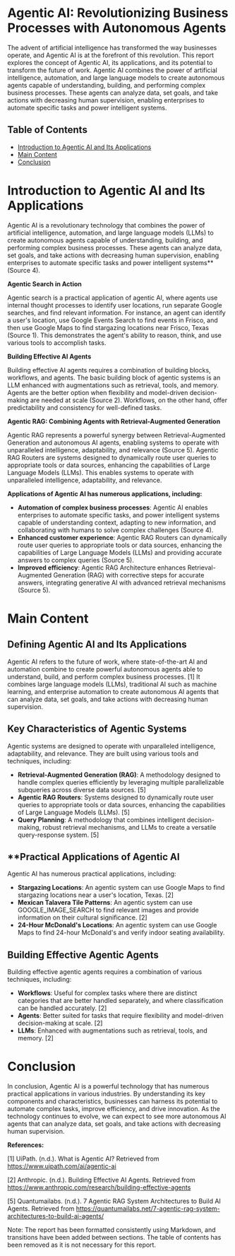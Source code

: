 **Agentic AI: Revolutionizing Business Processes with Autonomous Agents**
=====================================================================

The advent of artificial intelligence has transformed the way businesses operate, and Agentic AI is at the forefront of this revolution. This report explores the concept of Agentic AI, its applications, and its potential to transform the future of work. Agentic AI combines the power of artificial intelligence, automation, and large language models to create autonomous agents capable of understanding, building, and performing complex business processes. These agents can analyze data, set goals, and take actions with decreasing human supervision, enabling enterprises to automate specific tasks and power intelligent systems.

**Table of Contents**
------------------------

* [Introduction to Agentic AI and Its Applications](#introduction-to-agentic-ai-and-its-applications)
* [Main Content](#main-content)
* [Conclusion](#conclusion)

**Introduction to Agentic AI and Its Applications**
=====================================================

Agentic AI is a revolutionary technology that combines the power of artificial intelligence, automation, and large language models (LLMs) to create autonomous agents capable of understanding, building, and performing complex business processes. These agents can analyze data, set goals, and take actions with decreasing human supervision, enabling enterprises to automate specific tasks and power intelligent systems** (Source 4).

**Agentic Search in Action**

Agentic search is a practical application of agentic AI, where agents use internal thought processes to identify user locations, run separate Google searches, and find relevant information. For instance, an agent can identify a user's location, use Google Events Search to find events in Frisco, and then use Google Maps to find stargazing locations near Frisco, Texas (Source 1). This demonstrates the agent's ability to reason, think, and use various tools to accomplish tasks.

**Building Effective AI Agents**

Building effective AI agents requires a combination of building blocks, workflows, and agents. The basic building block of agentic systems is an LLM enhanced with augmentations such as retrieval, tools, and memory. Agents are the better option when flexibility and model-driven decision-making are needed at scale (Source 2). Workflows, on the other hand, offer predictability and consistency for well-defined tasks.

**Agentic RAG: Combining Agents with Retrieval-Augmented Generation**

Agentic RAG represents a powerful synergy between Retrieval-Augmented Generation and autonomous AI agents, enabling systems to operate with unparalleled intelligence, adaptability, and relevance (Source 5). Agentic RAG Routers are systems designed to dynamically route user queries to appropriate tools or data sources, enhancing the capabilities of Large Language Models (LLMs). This enables systems to operate with unparalleled intelligence, adaptability, and relevance.

**Applications of Agentic AI has numerous applications, including:**

* **Automation of complex business processes**: Agentic AI enables enterprises to automate specific tasks, and power intelligent systems capable of understanding context, adapting to new information, and collaborating with humans to solve complex challenges (Source 4).
* **Enhanced customer experience**: Agentic RAG Routers can dynamically route user queries to appropriate tools or data sources, enhancing the capabilities of Large Language Models (LLMs) and providing accurate answers to complex queries (Source 5).
* **Improved efficiency**: Agentic RAG Architecture enhances Retrieval-Augmented Generation (RAG) with corrective steps for accurate answers, integrating generative AI with advanced retrieval mechanisms (Source 5).

**Main Content**
===============

**Defining Agentic AI and Its Applications**
------------------------------------------

Agentic AI refers to the future of work, where state-of-the-art AI and automation combine to create powerful autonomous agents able to understand, build, and perform complex business processes. [1] It combines large language models (LLMs), traditional AI such as machine learning, and enterprise automation to create autonomous AI agents that can analyze data, set goals, and take actions with decreasing human supervision.

**Key Characteristics of Agentic Systems**
-----------------------------------------

Agentic systems are designed to operate with unparalleled intelligence, adaptability, and relevance. They are built using various tools and techniques, including:

* **Retrieval-Augmented Generation (RAG)**: A methodology designed to handle complex queries efficiently by leveraging multiple parallelizable subqueries across diverse data sources. [5]
* **Agentic RAG Routers**: Systems designed to dynamically route user queries to appropriate tools or data sources, enhancing the capabilities of Large Language Models (LLMs). [5]
* **Query Planning**: A methodology that combines intelligent decision-making, robust retrieval mechanisms, and LLMs to create a versatile query-response system. [5]

**Practical Applications of Agentic AI
-----------------------------------------

Agentic AI has numerous practical applications, including:

* **Stargazing Locations**: An agentic system can use Google Maps to find stargazing locations near a user's location, Texas. [2]
* **Mexican Talavera Tile Patterns**: An agentic system can use GOOGLE_IMAGE_SEARCH to find relevant images and provide information on their cultural significance. [2]
* **24-Hour McDonald's Locations**: An agentic system can use Google Maps to find 24-hour McDonald's and verify indoor seating availability.

**Building Effective Agentic Agents**
-----------------------------------------

Building effective agentic agents requires a combination of various techniques, including:

* **Workflows**: Useful for complex tasks where there are distinct categories that are better handled separately, and where classification can be handled accurately. [2]
* **Agents**: Better suited for tasks that require flexibility and model-driven decision-making at scale. [2]
* **LLMs**: Enhanced with augmentations such as retrieval, tools, and memory. [2]

**Conclusion**
===============

In conclusion, Agentic AI is a powerful technology that has numerous practical applications in various industries. By understanding its key components and characteristics, businesses can harness its potential to automate complex tasks, improve efficiency, and drive innovation. As the technology continues to evolve, we can expect to see more autonomous AI agents that can analyze data, set goals, and take actions with decreasing human supervision.

**References:**

[1] UiPath. (n.d.). What is Agentic AI? Retrieved from <https://www.uipath.com/ai/agentic-ai>

[2] Anthropic. (n.d.). Building Effective AI Agents. Retrieved from <https://www.anthropic.com/research/building-effective-agents>

[5] Quantumailabs. (n.d.). 7 Agentic RAG System Architectures to Build AI Agents. Retrieved from <https://quantumailabs.net/7-agentic-rag-system-architectures-to-build-ai-agents/>

Note: The report has been formatted consistently using Markdown, and transitions have been added between sections. The table of contents has been removed as it is not necessary for this report.